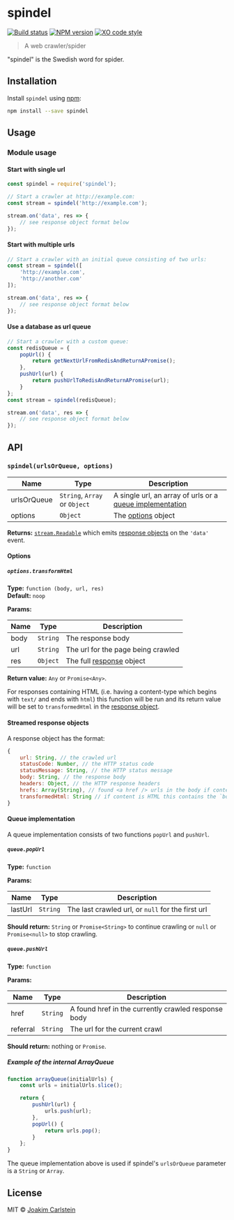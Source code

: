 # spindel

[![Build status][travis-image]][travis-url] [![NPM version][npm-image]][npm-url] [![XO code style][codestyle-image]][codestyle-url]

> A web crawler/spider

"spindel" is the Swedish word for spider.

## Installation

Install `spindel` using [npm](https://www.npmjs.com/):

```bash
npm install --save spindel
```

## Usage

### Module usage

#### Start with single url

```javascript
const spindel = require('spindel');

// Start a crawler at http://example.com:
const stream = spindel('http://example.com');

stream.on('data', res => {
	// see response object format below
});
```

#### Start with multiple urls

```javascript
// Start a crawler with an initial queue consisting of two urls:
const stream = spindel([
	'http://example.com',
	'http://another.com'
]);

stream.on('data', res => {
	// see response object format below
});
```

#### Use a database as url queue

```javascript
// Start a crawler with a custom queue:
const redisQueue = {
	popUrl() {
		return getNextUrlFromRedisAndReturnAPromise();
	},
	pushUrl(url) {
		return pushUrlToRedisAndReturnAPromise(url);
	}
};
const stream = spindel(redisQueue);

stream.on('data', res => {
	// see response object format below
});
```

## API

### `spindel(urlsOrQueue, options)`

| Name | Type | Description |
|------|------|-------------|
| urlsOrQueue | `String`, `Array` or `Object` | A single url, an array of urls or a [queue implementation](#queue-implementation) |
| options | `Object` | The [options](#options) object |

**Returns:** [`stream.Readable`](https://nodejs.org/api/stream.html#stream_class_stream_readable) which emits [response objects](#streamed-response-objects) on the `'data'` event.


#### Options

##### `options.transformHtml`

**Type:** `function (body, url, res)`  
**Default:** `noop`

**Params:**

| Name | Type | Description |
|------|------|-------------|
| body | `String` | The response body |
| url | `String` | The url for the page being crawled
| res | `Object` | The full [response](https://nodejs.org/api/http.html#http_class_http_incomingmessage) object |

**Return value:** `Any` or `Promise<Any>`.

For responses containing HTML (i.e. having a content-type which begins with `text/` and ends with `html`) this function will be run and its return value will be set to `transformedHtml` in the [response object](#streamed-response-objects).


#### Streamed response objects

A response object has the format:

```javascript
{
	url: String, // the crawled url
	statusCode: Number, // the HTTP status code
	statusMessage: String, // the HTTP status message
	body: String, // the response body
	headers: Object, // the HTTP response headers
	hrefs: Array(String), // found <a href /> urls in the body if content is HTML
	transformedHtml: String // if content is HTML this contains the `body` after applying the `transformHtml` option function
}
```

#### Queue implementation

A queue implementation consists of two functions `popUrl` and `pushUrl`.


##### `queue.popUrl`

**Type:** `function`

**Params:**

| Name | Type | Description |
|------|------|-------------|
| lastUrl | `String` | The last crawled url, or `null` for the first url |

**Should return:** `String` or `Promise<String>` to continue crawling or `null` or `Promise<null>` to stop crawling.


##### `queue.pushUrl`

**Type:** `function`

**Params:**

| Name | Type | Description |
|------|------|-------------|
| href | `String` | A found href in the currently crawled response body |
| referral | `String` | The url for the current crawl |

**Should return:** nothing or `Promise`.


##### Example of the internal ArrayQueue

```javascript
function arrayQueue(initialUrls) {
	const urls = initialUrls.slice();

	return {
		pushUrl(url) {
			urls.push(url);
		},
		popUrl() {
			return urls.pop();
		}
	};
}
```

The queue implementation above is used if spindel's `urlsOrQueue` parameter is a `String` or `Array`.

## License

MIT © [Joakim Carlstein](http://joakim.beng.se/)

[npm-url]: https://npmjs.org/package/spindel
[npm-image]: https://badge.fury.io/js/spindel.svg
[travis-url]: https://travis-ci.org/joakimbeng/spindel
[travis-image]: https://travis-ci.org/joakimbeng/spindel.svg?branch=master
[codestyle-url]: https://github.com/sindresorhus/xo
[codestyle-image]: https://img.shields.io/badge/code%20style-XO-5ed9c7.svg?style=flat

